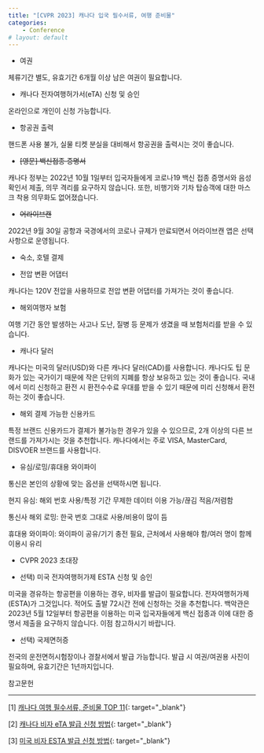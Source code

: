 ```yaml
---
title: "[CVPR 2023] 캐나다 입국 필수서류, 여행 준비물"
categories:
    - Conference
# layout: default
---
```


- 여권

체류기간 별도, 유효기간 6개월 이상 남은 여권이 필요합니다.

- 캐나다 전자여행허가서(eTA) 신청 및 승인

온라인으로 개인이 신청 가능합니다.

- 항공권 출력

핸드폰 사용 불가, 실물 티켓 분실을 대비해서 항공권을 출력시는 것이 좋습니다. 

- ~~[영문] 백신접종 증명서~~

캐나다 정부는 2022년 10월 1일부터 입국자들에게 코로나19 백신 접종 증명서와 음성 확인서 제출, 의무 격리를 요구하지 않습니다. 또한, 비행기와 기차 탑승객에 대한 마스크 착용 의무화도 없어졌습니다.

- ~~어라이브캔~~

2022년 9월 30일 공항과 국경에서의 코로나 규제가 만료되면서 어라이브캔 앱은 선택사항으로 운영됩니다.

- 숙소, 호텔 결제

- 전압 변환 어댑터

캐나다는 120V 전압을 사용하므로 전압 변환 어댑터를 가져가는 것이 좋습니다.

- 해외여행자 보험

여행 기간 동안 발생하는 사고나 도난, 질병 등 문제가 생겼을 때 보험처리를 받을 수 있습니다.

- 캐나다 달러

캐나다는 미국의 달러(USD)와 다른 캐나다 달러(CAD)를 사용합니다. 캐나다도 팁 문화가 있는 국가이기 때문에 작은 단위의 지폐를 항상 보유하고 있는 것이 좋습니다. 국내에서 미리 신청하고 환전 시 환전수수료 우대를 받을 수 있기 때문에 미리 신청해서 환전하는 것이 좋습니다.

- 해외 결제 가능한 신용카드

특정 브랜드 신용카드가 결제가 불가능한 경우가 있을 수 있으므로, 2개 이상의 다른 브랜드를 가져가시는 것을 추천합니다. 캐나다에서는 주로 VISA, MasterCard, DISVOER 브랜드를 사용합니다.

- 유심/로밍/휴대용 와이파이

통신은 본인의 상황에 맞는 옵션을 선택하시면 됩니다.

현지 유심: 해외 번호 사용/특정 기간 무제한 데이터 이용 가능/끊김 적음/저렴함

통신사 해외 로밍: 한국 번호 그대로 사용/비용이 많이 듬

휴대용 와이파이: 와이파이 공유/기기 충전 필요, 근처에서 사용해야 함/여러 명이 함께 이용시 유리

- CVPR 2023 초대장

- 선택) 미국 전자여행허가제 ESTA 신청 및 승인

미국을 경유하는 항공편을 이용하는 경우, 비자를 발급이 필요합니다. 전자여행허가제(ESTA)가 그것입니다. 적어도 출발 72시간 전에 신청하는 것을 추천합니다. 백악관은 2023년 5월 12일부터 항공편을 이용하는 미국 입국자들에게 백신 접종과 이에 대한 증명서 제출을 요구하지 않습니다. 이점 참고하시기 바랍니다.

- 선택) 국제면허증

전국의 운전면허시험장이나 경찰서에서 발급 가능합니다. 발급 시 여권/여권용 사진이 필요하며, 유효기간은 1년까지입니다.

참고문헌

---

[1] [캐나다 여행 필수서류, 준비물 TOP 11](https://airviewkorea.com/entry/%EC%BA%90%EB%82%98%EB%8B%A4-%EC%A4%80%EB%B9%84%EB%AC%BC-%EB%B0%A9%EC%97%AD-%EC%BD%94%EB%A1%9C%EB%82%98-%EC%9E%85%EA%B5%AD-%ED%95%84%EC%88%98-%EC%84%9C%EB%A5%98-%EC%97%AC%ED%96%89-TOP){: target="_blank"}

[2] [캐나다 비자 eTA 발급 신청 방법](https://blog.naver.com/louismint/221247982521){: target="_blank"}

[3] [미국 비자 ESTA 발급 신청 방법](https://blog.naver.com/everydaypicnic0625/220667059209){: target="_blank"}